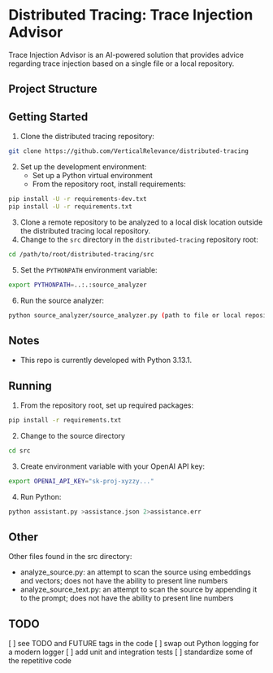 # Distributed Tracing: Trace Injection Advisor
Trace Injection Advisor is an AI-powered solution that provides advice regarding trace injection based on a single file or a local repository.

## Project Structure

## Getting Started
1. Clone the distributed tracing repository:
```bash
git clone https://github.com/VerticalRelevance/distributed-tracing
```
2. Set up the development environment:
   * Set up a Python virtual environment
   * From the repository root, install requirements:
```bash
pip install -U -r requirements-dev.txt
pip install -U -r requirements.txt
```
3. Clone a remote repository to be analyzed to a local disk location outside the distributed tracing local repository.
4. Change to the `src` directory in the `distributed-tracing` repository root:
```bash
cd /path/to/root/distributed-tracing/src
```
5. Set the `PYTHONPATH` environment variable:
```bash
export PYTHONPATH=..:.:source_analyzer
```
6. Run the source analyzer:
```bash
python source_analyzer/source_analyzer.py (path to file or local repository) > (some location).md 2> (some location).err
```




## Notes
 - This repo is currently developed with Python 3.13.1.

## Running
 1. From the repository root, set up required packages:
```bash
pip install -r requirements.txt
```
 2. Change to the source directory
```bash
cd src
```
 3. Create environment variable with your OpenAI API key:
```bash
export OPENAI_API_KEY="sk-proj-xyzzy..."
```
 4. Run Python:
```bash
python assistant.py >assistance.json 2>assistance.err
```

## Other
Other files found in the src directory:
 - analyze_source.py: an attempt to scan the source using embeddings and vectors; does not have the ability to present line numbers
 - analyze_source_text.py: an attempt to scan the source by appending it to the prompt; does not have the ability to present line numbers


## TODO
[ ] see TODO and FUTURE tags in the code
[ ] swap out Python logging for a modern logger
[ ] add unit and integration tests
[ ] standardize some of the repetitive code
